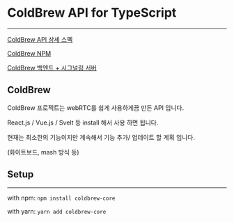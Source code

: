 # ColdBrew API for TypeScript

---

[ColdBrew API 상세 스펙](https://www.notion.so/as333/ColdBrew-Core-Api-40112f1562ee488fbfa89c624e2a8519)

[ColdBrew NPM](https://www.npmjs.com/package/coldbrew-core)

[ColdBrew 백엔드 + 시그널링 서버](https://github.com/ahnytae/ColdBrew-BE)

## ColdBrew

ColdBrew 프로젝트는 webRTC를 쉽게 사용하게끔 만든 API 입니다.

React.js / Vue.js / Svelt 등 install 해서 사용 하면 됩니다.

현재는 최소한의 기능이지만 계속해서 기능 추가/ 업데이트 할 계획 입니다.

(화이트보드, mash 방식 등)

## Setup

---

with npm: `npm install coldbrew-core`

with yarn: `yarn add coldbrew-core`
